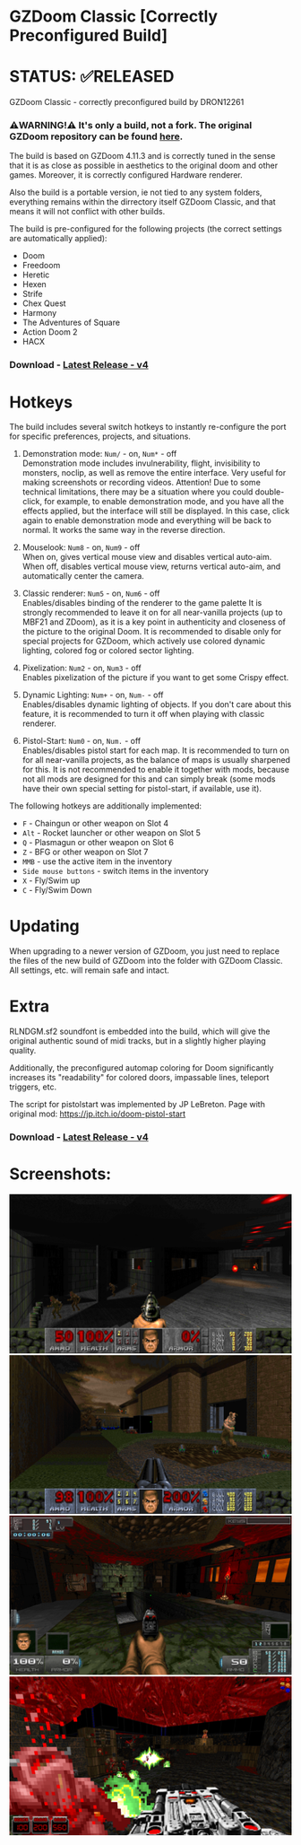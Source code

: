 # GZDoom Classic [Correctly Preconfigured Build]

# STATUS: ✅RELEASED
GZDoom Classic - correctly preconfigured build by DRON12261

### ⚠️WARNING!⚠️ It's only a build, not a fork. The original GZDoom repository can be found [here](https://github.com/ZDoom/gzdoom).

The build is based on GZDoom 4.11.3 and is correctly tuned in the sense that it is as close as possible in aesthetics to the original doom and other games. Moreover, it is correctly configured Hardware renderer.

Also the build is a portable version, ie not tied to any system folders, everything remains within the dirrectory itself GZDoom Classic, and that means it will not conflict with other builds.

The build is pre-configured for the following projects (the correct settings are automatically applied):
- Doom
- Freedoom
- Heretic
- Hexen
- Strife
- Chex Quest
- Harmony
- The Adventures of Square
- Action Doom 2
- HACX

### Download - [Latest Release - v4](https://github.com/dron12261games/SFT-GZDoom-Classic/releases/download/v4/GZDoom.Classic.v4.zipp)

# Hotkeys
The build includes several switch hotkeys to instantly re-configure the port for specific preferences, projects, and situations.

1) Demonstration mode: `Num/` - on, `Num*` - off  
Demonstration mode includes invulnerability, flight, invisibility to monsters, noclip, as well as remove the entire interface. 
Very useful for making screenshots or recording videos.
Attention! Due to some technical limitations, there may be a situation where you could double-click, for example, to enable demonstration mode, and you have all the effects applied, but the interface will still be displayed. In this case, click again to enable demonstration mode and everything will be back to normal. It works the same way in the reverse direction.

2) Mouselook: `Num8` - on, `Num9` - off  
When on, gives vertical mouse view and disables vertical auto-aim.
When off, disables vertical mouse view, returns vertical auto-aim, and automatically center the camera.

3) Classic renderer: `Num5` - on, `Num6` - off  
Enables/disables binding of the renderer to the game palette
It is strongly recommended to leave it on for all near-vanilla projects (up to MBF21 and ZDoom), as it is a key point in authenticity and closeness of the picture to the original Doom.
It is recommended to disable only for special projects for GZDoom, which actively use colored dynamic lighting, colored fog or colored sector lighting.

4) Pixelization: `Num2` - on, `Num3` - off  
Enables pixelization of the picture if you want to get some Crispy effect.

5) Dynamic Lighting: `Num+` - on, `Num-` - off  
Enables/disables dynamic lighting of objects.
If you don't care about this feature, it is recommended to turn it off when playing with classic renderer.

6) Pistol-Start: `Num0` - on, `Num.` - off  
Enables/disables pistol start for each map.
It is recommended to turn on for all near-vanilla projects, as the balance of maps is usually sharpened for this.
It is not recommended to enable it together with mods, because not all mods are designed for this and can simply break (some mods have their own special setting for pistol-start, if available, use it).

The following hotkeys are additionally implemented:
- `F` - Chaingun or other weapon on Slot 4
- `Alt` - Rocket launcher or other weapon on Slot 5
- `Q` - Plasmagun or other weapon on Slot 6
- `Z` - BFG or other weapon on Slot 7
- `MMB` - use the active item in the inventory
- `Side mouse buttons` - switch items in the inventory
- `X` - Fly/Swim up
- `C` - Fly/Swim Down

# Updating
When upgrading to a newer version of GZDoom, you just need to replace the files of the new build of GZDoom into the folder with GZDoom Classic. 
All settings, etc. will remain safe and intact.

# Extra
RLNDGM.sf2 soundfont is embedded into the build, which will give the original authentic sound of midi tracks, but in a slightly higher playing quality.

Additionally, the preconfigured automap coloring for Doom significantly increases its "readability" for colored doors, impassable lines, teleport triggers, etc.

The script for pistolstart was implemented by JP LeBreton. Page with original mod: https://jp.itch.io/doom-pistol-start

### Download - [Latest Release - v4](https://github.com/dron12261games/SFT-GZDoom-Classic/releases/download/v4/GZDoom.Classic.v4.zip)

# Screenshots:
![Screen1](./screens/1.png)
![Screen1](./screens/2.png)
![Screen1](./screens/3.png)
![Screen1](./screens/4.png)
